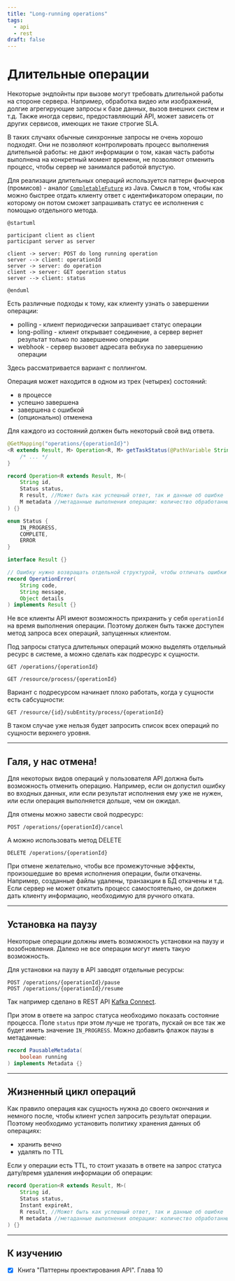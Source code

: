 ```yaml
---
title: "Long-running operations"
tags:
  - api
  - rest
draft: false
---
```


# Длительные операции

Некоторые эндпойнты при вызове могут требовать длительной работы на стороне сервера.
Например, обработка видео или изображений, долгие агрегирующие запросы к базе данных, вызов внешних систем и т.д.
Также иногда сервис, предоставляющий API, может зависеть от других сервисов, имеющих не такие строгие SLA. 

В таких случаях обычные синхронные запросы не очень хорошо подходят.
Они не позволяют контролировать процесс выполнения длительной работы: не дают информации о том, какая часть работы выполнена на конкретный момент времени, не позволяют отменить процесс, чтобы сервер не занимался работой впустую.

Для реализации длительных операций используется паттерн фьючеров (промисов) - аналог [`CompletableFuture`](../java/multithreading/completable_future.md) из Java.
Смысл в том, чтобы как можно быстрее отдать клиенту ответ с идентификатором операции, по которому он потом сможет запрашивать статус ее исполнения с помощью отдельного метода.
```uml
@startuml

participant client as client
participant server as server

client -> server: POST do long running operation
server --> client: operationId
server -> server: do operation
client -> server: GET operation status
server --> client: status

@enduml
```

Есть различные подходы к тому, как клиенту узнать о завершении операции:
- polling - клиент периодически запрашивает статус операции
- long-polling - клиент открывает соединение, а сервер вернет результат только по завершению операции
- webhook - сервер вызовет адресата вебхука по завершению операции

Здесь рассматривается вариант с поллингом.

Операция может находится в одном из трех (четырех) состояний:
- в процессе
- успешно завершена
- завершена с ошибкой
- (опционально) отменена

Для каждого из состояний должен быть некоторый свой вид ответа.
```java
@GetMapping("operations/{operationId}")
<R extends Result, M> Operation<R, M> getTaskStatus(@PathVariable String operationId) {
    /* ... */
}

record Operation<R extends Result, M>(
    String id,
    Status status,
    R result, //Может быть как успешный ответ, так и данные об ошибке
    M metadata //метаданные выполнения операции: количество обработанных файлов, ожидаемое время окончания и т.д.
) {}

enum Status {
    IN_PROGRESS,
    COMPLETE,
    ERROR
}

interface Result {}

// Ошибку нужно возвращать отдельной структурой, чтобы отличать ошибки выполнения операции от ошибок вызова API.
record OperationError(
    String code,
    String message,
    Object details
) implements Result {}
```

Не все клиенты API имеют возможность прихранить у себя `operationId` на время выполнения операции. 
Поэтому должен быть также доступен метод запроса всех операций, запущенных клиентом.

Под запросы статуса длительных операций можно выделять отдельный ресурс в системе, а можно сделать как подресурс к сущности.
```
GET /operations/{operationId}

GET /resource/process/{operationId}
```

Вариант с подресурсом начинает плохо работать, когда у сущности есть сабсущности:
```
GET /resource/{id}/subEntity/process/{operationId}
```
В таком случае уже нельзя будет запросить список всех операций по сущности верхнего уровня.


---
## Галя, у нас отмена!

Для некоторых видов операций у пользователя API должна быть возможность отменить операцию.
Например, если он допустил ошибку во входных данных, или если результат исполнения ему уже не нужен, или если операция выполняется дольше, чем он ожидал.

Для отмены можно завести свой подресурс:
```
POST /operations/{operationId}/cancel
```

А можно использовать метод DELETE
```
DELETE /operations/{operationId}
```

При отмене желательно, чтобы все промежуточные эффекты, произошедшие во время исполнения операции, были откачены.
Например, созданные файлы удалены, транзакции в БД откачены и т.д.
Если сервер не может откатить процесс самостоятельно, он должен дать клиенту информацию, необходимую для ручного отката.


---
## Установка на паузу

Некоторые операции должны иметь возможность установки на паузу и возобновления.
Далеко не все операции могут иметь такую возможность.

Для установки на паузу в API заводят отдельные ресурсы:
```
POST /operations/{operationId}/pause
POST /operations/{operationId}/resume
```
Так например сделано в REST API [Kafka Connect](../tools/kafka_connect.md). 

При этом в ответе на запрос статуса необходимо показать состояние процесса.
Поле `status` при этом лучше не трогать, пускай он все так же будет иметь значение `IN_PROGRESS`.
Можно добавить флажок паузы в метаданные:
```java
record PausableMetadata(
    boolean running
) implements Metadata {}
```


---
## Жизненный цикл операций

Как правило операция как сущность нужна до своего окончания и немного после, чтобы клиент успел запросить результат операции.
Поэтому необходимо установить политику хранения данных об операциях:
- хранить вечно
- удалять по TTL

Если у операции есть TTL, то стоит указать в ответе на запрос статуса дату/время удаления информации об операции:
```java
record Operation<R extends Result, M>(
    String id,
    Status status,
    Instant expireAt,
    R result, //Может быть как успешный ответ, так и данные об ошибке
    M metadata //метаданные выполнения операции: количество обработанных файлов, ожидаемое время окончания и т.д.
) {}
```

---
## К изучению
- [X] Книга "Паттерны проектирования API". Глава 10